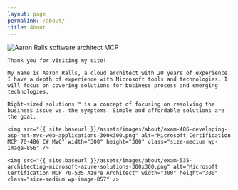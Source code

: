 ```yaml
---
layout: page
permalink: /about/
title: About
---
```




<div id="main" role="main">
  

  <article class="page" itemscope itemtype="http://schema.org/CreativeWork">
   
   <img src="{{ site.baseurl }}/assets/images/about/aaron-ralls.jpg" alt="Aaron Ralls software architect MCP" />

    Thank you for visiting my site!
 
    My name is Aaron Ralls, a cloud architect with 20 years of experience.  I have a depth of experience with Microsoft tools and technologies. I will focus on covering solutions for business process and emerging technologies.
 
    Right-sized solutions ™ is a concept of focusing on resolving the business issue vs. the symptoms. Simple and affordable solutions are the goal.
    
    <img src="{{ site.baseurl }}/assets/images/about/exam-486-developing-asp-net-mvc-web-applications-300x300.png" alt="Microsoft Certification MCP 70-486 C# MVC" width="300" height="300" class="size-medium wp-image-856" /> 
    
    <img src="{{ site.baseurl }}/assets/images/about/exam-535-architecting-microsoft-azure-solutions-300x300.png" alt="Microsoft Certification MCP 70-535 Azure Architect" width="300" height="300" class="size-medium wp-image-857" /> 

     
  </article>

  
</div>
